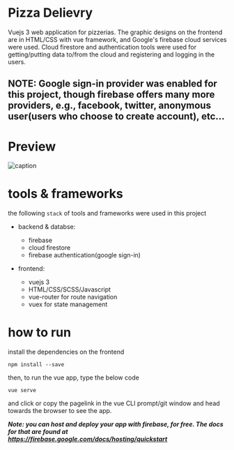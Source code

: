 # Pizza Delievry
Vuejs 3 web application for pizzerias. The graphic designs on the frontend are in  HTML/CSS with vue framework, and Google's firebase cloud services were used. Cloud firestore and authentication tools were used for getting/putting data to/from the cloud and registering and logging in the users.
## NOTE: Google sign-in provider was enabled for this project, though firebase offers many more providers, e.g., facebook, twitter, anonymous user(users who choose to create account), etc... 
# 
# Preview
![caption](screenshot/pizza-resturant.gif)
# 
# tools & frameworks
the following `stack` of tools and frameworks were used in this project

* backend & databse:
   * firebase 
   * cloud firestore 
   * firebase authentication(google sign-in)

* frontend:
   * vuejs 3
   * HTML/CSS/SCSS/Javascript 
   * vue-router for route navigation
   * vuex for state management
# how to run
install the dependencies on the frontend
```
npm install --save
```
then, to run the vue app, type the below code
```
vue serve
```
and click or copy the pagelink in the vue CLI prompt/git window and head towards the browser to see the app.

***Note: you can host and deploy your app with firebase, for free. The docs for that are found at https://firebase.google.com/docs/hosting/quickstart***
